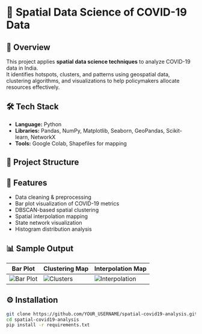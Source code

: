 # 🦠 Spatial Data Science of COVID-19 Data

## 📌 Overview
This project applies **spatial data science techniques** to analyze COVID-19 data in India.  
It identifies hotspots, clusters, and patterns using geospatial data, clustering algorithms, and visualizations to help policymakers allocate resources effectively.

## 🛠 Tech Stack
- **Language:** Python
- **Libraries:** Pandas, NumPy, Matplotlib, Seaborn, GeoPandas, Scikit-learn, NetworkX
- **Tools:** Google Colab, Shapefiles for mapping

## 📂 Project Structure

## 🚀 Features
- Data cleaning & preprocessing
- Bar plot visualization of COVID-19 metrics
- DBSCAN-based spatial clustering
- Spatial interpolation mapping
- State network visualization
- Histogram distribution analysis

## 📊 Sample Output
| Bar Plot | Clustering Map | Interpolation Map |
|----------|---------------|-------------------|
| ![Bar Plot](screenshots/bar_plot.png) | ![Clusters](screenshots/spatial_clusters.png) | ![Interpolation](screenshots/interpolation_map.png) |

## ⚙️ Installation
```bash
git clone https://github.com/YOUR_USERNAME/spatial-covid19-analysis.git
cd spatial-covid19-analysis
pip install -r requirements.txt
